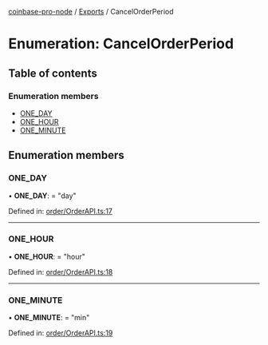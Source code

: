 [coinbase-pro-node](../README.md) / [Exports](../modules.md) / CancelOrderPeriod

# Enumeration: CancelOrderPeriod

## Table of contents

### Enumeration members

- [ONE_DAY](cancelorderperiod.md#one_day)
- [ONE_HOUR](cancelorderperiod.md#one_hour)
- [ONE_MINUTE](cancelorderperiod.md#one_minute)

## Enumeration members

### ONE_DAY

• **ONE_DAY**: = "day"

Defined in: [order/OrderAPI.ts:17](https://github.com/bennycode/coinbase-pro-node/blob/1018fbd/src/order/OrderAPI.ts#L17)

---

### ONE_HOUR

• **ONE_HOUR**: = "hour"

Defined in: [order/OrderAPI.ts:18](https://github.com/bennycode/coinbase-pro-node/blob/1018fbd/src/order/OrderAPI.ts#L18)

---

### ONE_MINUTE

• **ONE_MINUTE**: = "min"

Defined in: [order/OrderAPI.ts:19](https://github.com/bennycode/coinbase-pro-node/blob/1018fbd/src/order/OrderAPI.ts#L19)
